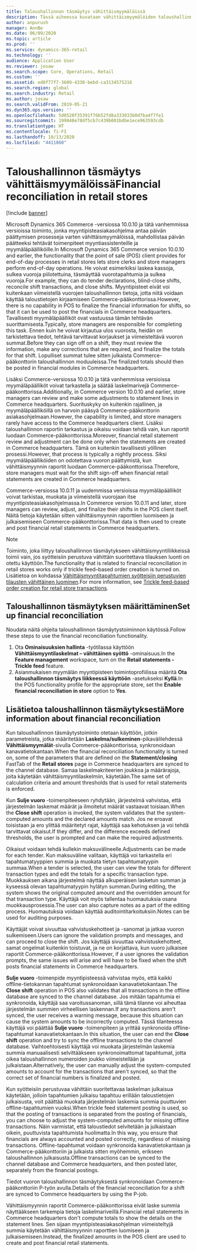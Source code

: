 ```yaml
---
title: Taloushallinnon täsmäytys vähittäismyymälöissä
description: Tässä aiheessa kuvataan vähittäismyymälöiden taloushallinnon täsmäytystä myyntipisteille Microsoft Dynamics 365 Commercessa.
author: anpurush
manager: AnnBe
ms.date: 06/09/2020
ms.topic: article
ms.prod: ''
ms.service: dynamics-365-retail
ms.technology: ''
audience: Application User
ms.reviewer: josaw
ms.search.scope: Core, Operations, Retail
ms.custom: ''
ms.assetid: ed0f77f7-3609-4330-bebd-ca3134575216
ms.search.region: global
ms.search.industry: Retail
ms.author: josaw
ms.search.validFrom: 2019-05-21
ms.dyn365.ops.version: ''
ms.openlocfilehash: 5d0520f35391f76b52fd8a333033b0d7ba4f7fe1
ms.sourcegitcommit: 199848e78df5cb7c439b001bdbe1ece963593cdb
ms.translationtype: HT
ms.contentlocale: fi-FI
ms.lasthandoff: 10/13/2020
ms.locfileid: "4411860"
---
```

# <a name="financial-reconciliation-in-retail-stores"></a><span data-ttu-id="c60de-103">Taloushallinnon täsmäytys vähittäismyymälöissä</span><span class="sxs-lookup"><span data-stu-id="c60de-103">Financial reconciliation in retail stores</span></span>

[!include [banner](includes/banner.md)]

<span data-ttu-id="c60de-104">Microsoft Dynamics 365 Commerce -versiossa 10.0.10 ja tätä vanhemmissa versioissa toiminto, jonka myyntipisteasiakasohjelma antaa päivän päättymisen prosesseja varten vähittäismyymälöissä, mahdollistaa päivän päätteeksi tehtävät toimenpiteet myyntiassistenteille ja myymäläpäälliköille.</span><span class="sxs-lookup"><span data-stu-id="c60de-104">In Microsoft Dynamics 365 Commerce version 10.0.10 and earlier, the functionality that the point of sale (POS) client provides for end-of-day processes in retail stores lets store clerks and store managers perform end-of-day operations.</span></span> <span data-ttu-id="c60de-105">He voivat esimerkiksi laskea kassoja, sulkea vuoroja piilotettuina, täsmäyttää vuorotapahtumia ja sulkea vuoroja.</span><span class="sxs-lookup"><span data-stu-id="c60de-105">For example, they can do tender declarations, blind-close shifts, reconcile shift transactions, and close shifts.</span></span> <span data-ttu-id="c60de-106">Myyntipisteet eivät voi kuitenkaan viimeistellä vuorojen taloushallinnon tietoja, jotta niitä voidaan käyttää taloustietojen kirjaamiseen Commerce-pääkonttorissa.</span><span class="sxs-lookup"><span data-stu-id="c60de-106">However, there is no capability in POS to finalize the financial information for shifts, so that it can be used to post the financials in Commerce headquarters.</span></span> <span data-ttu-id="c60de-107">Tavallisesti myymäläpäälliköt ovat vastuussa tämän tehtävän suorittamisesta.</span><span class="sxs-lookup"><span data-stu-id="c60de-107">Typically, store managers are responsible for completing this task.</span></span> <span data-ttu-id="c60de-108">Ennen kuin he voivat kirjautua ulos vuorosta, heidän on tarkistettava tiedot, tehtävä tarvittavat korjaukset ja viimeisteltävä vuoron summat.</span><span class="sxs-lookup"><span data-stu-id="c60de-108">Before they can sign off on a shift, they must review the information, make any corrections that are required, and finalize the totals for that shift.</span></span> <span data-ttu-id="c60de-109">Lopulliset summat tulee sitten julkaista Commerce-pääkonttorin taloushallinnon moduuleissa.</span><span class="sxs-lookup"><span data-stu-id="c60de-109">The finalized totals should then be posted in financial modules in Commerce headquarters.</span></span>

<span data-ttu-id="c60de-110">Lisäksi Commerce-versiossa 10.0.10 ja tätä vanhemmissa versioissa myymäläpäälliköt voivat tarkastella ja säätää laskelmarivejä Commerce-pääkonttorissa.</span><span class="sxs-lookup"><span data-stu-id="c60de-110">Additionally, in Commerce version 10.0.10 and earlier, store managers can review and make some adjustments to statement lines in Commerce headquarters.</span></span> <span data-ttu-id="c60de-111">Suorituskyky on kuitenkin rajallinen, ja myymäläpäälliköillä on harvoin pääsyä Commerce-pääkonttorin asiakasohjelmaan.</span><span class="sxs-lookup"><span data-stu-id="c60de-111">However, the capability is limited, and store managers rarely have access to the Commerce headquarters client.</span></span> <span data-ttu-id="c60de-112">Lisäksi taloushallinnon raportin tarkastus ja oikaisu voidaan tehdä vain, kun raportit luodaan Commerce-pääkonttorissa.</span><span class="sxs-lookup"><span data-stu-id="c60de-112">Moreover, financial retail statement review and adjustment can be done only when the statements are created in Commerce headquarters.</span></span> <span data-ttu-id="c60de-113">Tämä on kuitenkin tavallisesti yöllinen prosessi.</span><span class="sxs-lookup"><span data-stu-id="c60de-113">However, that process is typically a nightly process.</span></span> <span data-ttu-id="c60de-114">Siksi myymäläpäälliköiden on odotettava vuoron päättymistä, kun vähittäismyynnin raportit luodaan Commerce-pääkonttorissa.</span><span class="sxs-lookup"><span data-stu-id="c60de-114">Therefore, store managers must wait for the shift sign-off when financial retail statements are created in Commerce headquarters.</span></span>

<span data-ttu-id="c60de-115">Commerce-versiossa 10.0.11 ja uudemmissa versioissa myymäläpäälliköt voivat tarkistaa, muokata ja viimeistellä vuorojaan itse myyntipisteasiakasohjelmassa.</span><span class="sxs-lookup"><span data-stu-id="c60de-115">In Commerce version 10.0.11 and later, store managers can review, adjust, and finalize their shifts in the POS client itself.</span></span> <span data-ttu-id="c60de-116">Näitä tietoja käytetään sitten vähittäismyynnin raporttien luomiseen ja julkaisemiseen Commerce-pääkonttorissa.</span><span class="sxs-lookup"><span data-stu-id="c60de-116">That data is then used to create and post financial retail statements in Commerce headquarters.</span></span>

> [!NOTE]
> <span data-ttu-id="c60de-117">Toiminto, joka liittyy taloushallinnon täsmäytykseen vähittäismyyntiliikkeissä toimii vain, jos syötteisiin perustuva vähittäin suoritettava tilauksen luonti on otettu käyttöön.</span><span class="sxs-lookup"><span data-stu-id="c60de-117">The functionality that is related to financial reconciliation in retail stores works only if trickle feed–based order creation is turned on.</span></span> <span data-ttu-id="c60de-118">Lisätietoa on kohdassa [Vähittäismyyntitapahtumien syötteisiin perustuvien tilausten vähittäinen luominen](trickle-feed.md).</span><span class="sxs-lookup"><span data-stu-id="c60de-118">For more information, see [Trickle feed-based order creation for retail store transactions](trickle-feed.md).</span></span>

## <a name="set-up-financial-reconciliation"></a><span data-ttu-id="c60de-119">Taloushallinnon täsmäytyksen määrittäminen</span><span class="sxs-lookup"><span data-stu-id="c60de-119">Set up financial reconciliation</span></span>

<span data-ttu-id="c60de-120">Noudata näitä ohjeita taloushallinnon täsmäytystoiminnon käytössä.</span><span class="sxs-lookup"><span data-stu-id="c60de-120">Follow these steps to use the financial reconciliation functionality.</span></span>

1. <span data-ttu-id="c60de-121">Ota **Ominaisuuksien hallinta** -työtilassa käyttöön **Vähittäismyyntilaskelmat – vähittäinen syöttö** -ominaisuus.</span><span class="sxs-lookup"><span data-stu-id="c60de-121">In the **Feature management** workspace, turn on the **Retail statements - Trickle feed** feature.</span></span>
1. <span data-ttu-id="c60de-122">Asianmukaisen myymälän myyntipisteen toimintoprofiilissa määritä **Ota taloushallinnon täsmäytys liikkeessä käyttöön** -asetukseksi **Kyllä**.</span><span class="sxs-lookup"><span data-stu-id="c60de-122">In the POS functionality profile for the appropriate store, set the **Enable financial reconciliation in store** option to **Yes**.</span></span>

## <a name="more-information-about-financial-reconciliation"></a><span data-ttu-id="c60de-123">Lisätietoa taloushallinnon täsmäytyksestä</span><span class="sxs-lookup"><span data-stu-id="c60de-123">More information about financial reconciliation</span></span>

<span data-ttu-id="c60de-124">Kun taloushallinnon täsmäytystoiminto otetaan käyttöön, jotkin parametreista, jotka määritetään **Laskelma/sulkeminen**-pikavälilehdessä **Vähittäismyymälät**-sivulla Commerce-pääkonttorissa, synkronoidaan kanavatietokantaan.</span><span class="sxs-lookup"><span data-stu-id="c60de-124">When the financial reconciliation functionality is turned on, some of the parameters that are defined on the **Statement/closing** FastTab of the **Retail stores** page in Commerce headquarters are synced to the channel database.</span></span> <span data-ttu-id="c60de-125">Samaa laskelmakriteerien joukkoa ja määrärajoja, joita käytetään vähittäismyyntilaskelmiin, käytetään.</span><span class="sxs-lookup"><span data-stu-id="c60de-125">The same set of calculation criteria and amount thresholds that is used for retail statements is enforced.</span></span>

<span data-ttu-id="c60de-126">Kun **Sulje vuoro** -toimenpiteeseen ryhdytään, järjestelmä vahvistaa, että järjestelmän laskemat määrät ja ilmoitetut määrät vastaavat toisiaan.</span><span class="sxs-lookup"><span data-stu-id="c60de-126">When the **Close shift** operation is invoked, the system validates that the system-computed amounts and the declared amounts match.</span></span> <span data-ttu-id="c60de-127">Jos ne eroavat toisistaan ja ero ylittää määritetyt rajat, käyttäjä saa kehotuksen ja voi tehdä tarvittavat oikaisut.</span><span class="sxs-lookup"><span data-stu-id="c60de-127">If they differ, and the difference exceeds defined thresholds, the user is prompted and can make the required adjustments.</span></span>

<span data-ttu-id="c60de-128">Oikaisut voidaan tehdä kullekin maksuvälineelle.</span><span class="sxs-lookup"><span data-stu-id="c60de-128">Adjustments can be made for each tender.</span></span> <span data-ttu-id="c60de-129">Kun maksuväline valitaan, käyttäjä voi tarkastella eri tapahtumatyyppien summia ja muokata tietyn tapahtumatyypin summaa.</span><span class="sxs-lookup"><span data-stu-id="c60de-129">When a tender is selected, the user can view the totals for different transaction types and edit the totals for a specific transaction type.</span></span> <span data-ttu-id="c60de-130">Muokkauksen aikana järjestelmä näyttää alkuperäisen lasketun summan ja kyseessä olevan tapahtumatyypin hylätyn summan.</span><span class="sxs-lookup"><span data-stu-id="c60de-130">During editing, the system shows the original computed amount and the overridden amount for that transaction type.</span></span> <span data-ttu-id="c60de-131">Käyttäjä voit myös tallentaa huomautuksia osana muokkausprosessia.</span><span class="sxs-lookup"><span data-stu-id="c60de-131">The user can also capture notes as a part of the editing process.</span></span> <span data-ttu-id="c60de-132">Huomautuksia voidaan käyttää auditointitarkoituksiin.</span><span class="sxs-lookup"><span data-stu-id="c60de-132">Notes can be used for auditing purposes.</span></span>

<span data-ttu-id="c60de-133">Käyttäjät voivat sivuuttaa vahvistuskehotteet ja -sanomat ja jatkaa vuoron sulkemiseen.</span><span class="sxs-lookup"><span data-stu-id="c60de-133">Users can ignore the validation prompts and messages, and can proceed to close the shift.</span></span> <span data-ttu-id="c60de-134">Jos käyttäjä sivuuttaa vahvistuskehotteet, samat ongelmat kuitenkin toistuvat, ja ne on korjattava, kun vuoro julkaisee raportit Commerce-pääkonttorissa.</span><span class="sxs-lookup"><span data-stu-id="c60de-134">However, if a user ignores the validation prompts, the same issues will arise and will have to be fixed when the shift posts financial statements in Commerce headquarters.</span></span>

<span data-ttu-id="c60de-135">**Sulje vuoro** -toimenpide myyntipisteessä vahvistaa myös, että kaikki offline-tietokannan tapahtumat synkronoidaan kanavatietokantaan.</span><span class="sxs-lookup"><span data-stu-id="c60de-135">The **Close shift** operation in POS also validates that all transactions in the offline database are synced to the channel database.</span></span> <span data-ttu-id="c60de-136">Jos mitään tapahtumia ei synkronoida, käyttäjä saa varoitussanoman, sillä tämä tilanne voi aiheuttaa järjestelmän summien virheellisen laskennan.</span><span class="sxs-lookup"><span data-stu-id="c60de-136">If any transactions aren't synced, the user receives a warning message, because this situation can cause the system amounts to be incorrectly computed.</span></span> <span data-ttu-id="c60de-137">Tässä tilanteessa käyttäjä voi päättää **Sulje vuoro** -toimenpiteen ja yrittää synkronoida offline-tapahtumat kanavatietokantaan.</span><span class="sxs-lookup"><span data-stu-id="c60de-137">In this situation, the user can end the **Close shift** operation and try to sync the offline transactions to the channel database.</span></span> <span data-ttu-id="c60de-138">Vaihtoehtoisesti käyttäjä voi muokata järjestelmän laskemia summia manuaalisesti selvittääkseen synkronoimattomat tapahtumat, jotta oikea taloushallinnon numeroiden joukko viimeistellään ja julkaistaan.</span><span class="sxs-lookup"><span data-stu-id="c60de-138">Alternatively, the user can manually adjust the system-computed amounts to account for the transactions that aren't synced, so that the correct set of financial numbers is finalized and posted.</span></span> 

<span data-ttu-id="c60de-139">Kun syötteisiin perustuvaa vähittäin suoritettavaa laskelman julkaisua käytetään, jolloin tapahtumien julkaisu tapahtuu erillään taloustietojen julkaisusta, voit päättää muokata järjestelmän laskemia summia puuttuvien offline-tapahtumien vuoksi.</span><span class="sxs-lookup"><span data-stu-id="c60de-139">When trickle feed statement posting is used, so that the posting of transactions is separated from the posting of financials, you can choose to adjust the system-computed amounts for missing offline transactions.</span></span> <span data-ttu-id="c60de-140">Näin varmistat, että taloustiedot selvitetään ja julkaistaan oikein, puuttuvista tapahtumista huolimatta.</span><span class="sxs-lookup"><span data-stu-id="c60de-140">In this way, you ensure that financials are always accounted and posted correctly, regardless of missing transactions.</span></span> <span data-ttu-id="c60de-141">Offline-tapahtumat voidaan synkronoida kanavatietokantaan ja Commerce-pääkonttoriin ja julkaista sitten myöhemmin, erikseen taloushallinnon julkaisusta.</span><span class="sxs-lookup"><span data-stu-id="c60de-141">Offline transactions can be synced to the channel database and Commerce headquarters, and then posted later, separately from the financial postings.</span></span>

<span data-ttu-id="c60de-142">Tiedot vuoron taloushallinnon täsmäytyksestä synkronoidaan Commerce-pääkonttoriin P-työn avulla.</span><span class="sxs-lookup"><span data-stu-id="c60de-142">Details of the financial reconciliation for a shift are synced to Commerce headquarters by using the P-job.</span></span>

<span data-ttu-id="c60de-143">Vähittäismyynnin raportit Commerce-pääkonttorissa eivät laske summia näyttääkseen tarkempia tietoja laskelmariveillä.</span><span class="sxs-lookup"><span data-stu-id="c60de-143">Financial retail statements in Commerce headquarters don't compute totals to show the details on the statement lines.</span></span> <span data-ttu-id="c60de-144">Sen sijaan myyntipisteasiakasohjelman viimeisteltyjä summia käytetään vähittäismyynnin raporttien luomiseen ja julkaisemiseen.</span><span class="sxs-lookup"><span data-stu-id="c60de-144">Instead, the finalized amounts in the POS client are used to create and post financial retail statements.</span></span>

